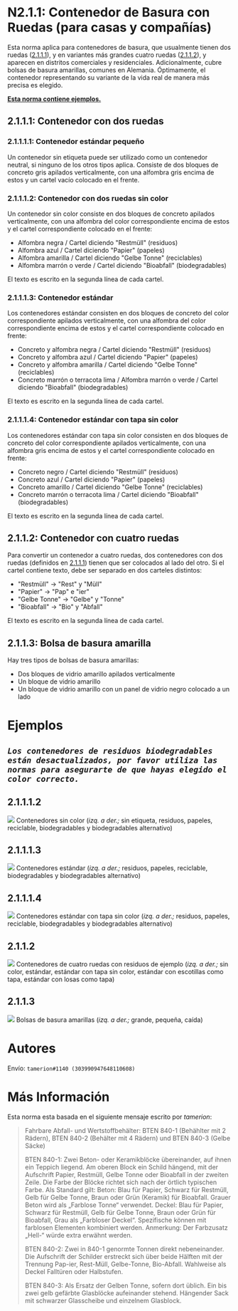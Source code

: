 # N2.1.1: Contenedor de Basura con Ruedas (para casas y compañías)

Esta norma aplica para contenedores de basura, que usualmente tienen dos ruedas ([2.1.1.1](#2111-contenedor-con-dos-ruedas)), y en variantes más grandes cuatro ruedas ([2.1.1.2](#2112-contenedor-con-cuatro-ruedas)), y aparecen en distritos comerciales y residenciales. Adicionalmente, cubre bolsas de basura amarillas, comunes en Alemania. Óptimamente, el contenedor representando su variante de la vida real de manera más precisa es elegido.

**[Esta norma contiene ejemplos.](#ejemplos)**

## 2.1.1.1: Contenedor con dos ruedas
### 2.1.1.1.1: Contenedor estándar pequeño

Un contenedor sin etiqueta puede ser utilizado como un contenedor neutral, si ninguno de los otros tipos aplica. Consiste de dos bloques de concreto gris apilados verticalmente, con una alfombra gris encima de estos y un cartel vacío colocado en el frente.

### 2.1.1.1.2: Contenedor con dos ruedas sin color

Un contenedor sin color consiste en dos bloques de concreto apilados verticalmente, con una alfombra del color correspondiente encima de estos y el cartel correspondiente colocado en el frente:
- Alfombra negra / Cartel diciendo "Restmüll" (residuos)
- Alfombra azul / Cartel diciendo "Papier" (papeles)
- Alfombra amarilla / Cartel diciendo "Gelbe Tonne" (reciclables)
- Alfombra marrón o verde / Cartel diciendo "Bioabfall" (biodegradables)

El texto es escrito en la segunda línea de cada cartel.

### 2.1.1.1.3: Contenedor estándar

Los contenedores estándar consisten en dos bloques de concreto del color correspondiente apilados verticalmente, con una alfombra del color correspondiente encima de estos y el cartel correspondiente colocado en frente:
- Concreto y alfombra negra / Cartel diciendo "Restmüll" (residuos)
- Concreto y alfombra azul / Cartel diciendo "Papier" (papeles)
- Concreto y alfombra amarilla / Cartel diciendo "Gelbe Tonne" (reciclables)
- Concreto marrón o terracota lima / Alfombra marrón o verde / Cartel diciendo "Bioabfall" (biodegradables)

El texto es escrito en la segunda línea de cada cartel.

### 2.1.1.1.4: Contenedor estándar con tapa sin color

Los contenedores estándar con tapa sin color consisten en dos bloques de concreto del color correspondiente apilados verticalmente, con una alfombra gris encima de estos y el cartel correspondiente colocado en frente:
- Concreto negro / Cartel diciendo "Restmüll" (residuos)
- Concreto azul / Cartel diciendo "Papier" (papeles)
- Concreto amarillo / Cartel diciendo "Gelbe Tonne" (reciclables)
- Concreto marrón o terracota lima / Cartel diciendo "Bioabfall" (biodegradables)

El texto es escrito en la segunda línea de cada cartel.

## 2.1.1.2: Contenedor con cuatro ruedas

Para convertir un contenedor a cuatro ruedas, dos contenedores con dos ruedas (definidos en [2.1.1.1](#2111-contenedor-con-dos-ruedas)) tienen que ser colocados al lado del otro. Si el cartel contiene texto, debe ser separado en dos carteles distintos:
- "Restmüll" -> "Rest" y "Müll"
- "Papier" -> "Pap" e "ier"
- "Gelbe Tonne" -> "Gelbe" y "Tonne"
- "Bioabfall" -> "Bio" y "Abfall"

El texto es escrito en la segunda línea de cada cartel.

## 2.1.1.3: Bolsa de basura amarilla

Hay tres tipos de bolsas de basura amarillas:
- Dos bloques de vidrio amarillo apilados verticalmente
- Un bloque de vidrio amarillo
- Un bloque de vidrio amarillo con un panel de vidrio negro colocado a un lado

# Ejemplos

## *`Los contenedores de residuos biodegradables están desactualizados, por favor utiliza las normas para asegurarte de que hayas elegido el color correcto.`*

## 2.1.1.1.2

![](https://cdn.discordapp.com/attachments/702537093527765083/702537396532674591/N41.png)
Contenedores sin color (_izq. a der.;_ sin etiqueta, residuos, papeles, reciclable, biodegradables y biodegradables alternativo)

## 2.1.1.1.3

![](https://cdn.discordapp.com/attachments/702537093527765083/702537401993789480/N41b.png)
Contenedores estándar (_izq. a der.;_ residuos, papeles, reciclable, biodegradables y biodegradables alternativo)

## 2.1.1.1.4

![](https://cdn.discordapp.com/attachments/702537093527765083/702537407257378875/N41c.png)
Contenedores estándar con tapa sin color (_izq. a der.;_ residuos, papeles, reciclable, biodegradables y biodegradables alternativo)

## 2.1.1.2

![](https://cdn.discordapp.com/attachments/702537093527765083/702537411225190450/N42.png)
Contenedores de cuatro ruedas con residuos de ejemplo (_izq. a der.;_ sin color, estándar, estándar con tapa sin color, estándar con escotillas como tapa, estándar con losas como tapa)

## 2.1.1.3

![](https://cdn.discordapp.com/attachments/702537093527765083/702537415809564762/N43.png)
Bolsas de basura amarillas (_izq. a der.;_ grande, pequeña, caída)

# Autores

Envío: `tamerion#1140 (303990947648110608)`

# Más Información

Esta norma esta basada en el siguiente mensaje escrito por _tamerion_:

> Fahrbare Abfall- und Wertstoffbehälter: BTEN 840-1 (Behählter mit 2 Rädern), BTEN 840-2 (Behälter mit 4 Rädern) und BTEN 840-3 (Gelbe Säcke)
>
> BTEN 840-1: Zwei Beton- oder Keramikblöcke übereinander, auf ihnen ein Teppich liegend. Am oberen Block ein Schild hängend, mit der Aufschrift Papier, Restmüll, Gelbe Tonne oder Bioabfall in der zweiten Zeile. Die Farbe der Blöcke richtet sich nach der örtlich typischen Farbe. Als Standard gilt: Beton: Blau für Papier, Schwarz für Restmüll, Gelb für Gelbe Tonne, Braun oder Grün (Keramik) für Bioabfall. Grauer Beton wird als „Farblose Tonne“ verwendet. Deckel: Blau für Papier, Schwarz für Restmüll, Gelb für Gelbe Tonne, Braun oder Grün für Bioabfall, Grau als „Farbloser Deckel“. Spezifische können mit farblosen Elementen kombiniert werden. Anmerkung: Der Farbzusatz „Hell-“ würde extra erwähnt werden.
>
> BTEN 840-2: Zwei in 840-1 genormte Tonnen direkt nebeneinander. Die Aufschrift der Schilder erstreckt sich über beide Hälften mit der Trennung Pap-ier, Rest-Müll, Gelbe-Tonne, Bio-Abfall. Wahlweise als Deckel Falltüren oder Halbstufen.
>
> BTEN 840-3: Als Ersatz der Gelben Tonne, sofern dort üblich. Ein bis zwei gelb gefärbte Glasblöcke aufeinander stehend. Hängender Sack mit schwarzer Glasscheibe und einzelnem Glasblock.
